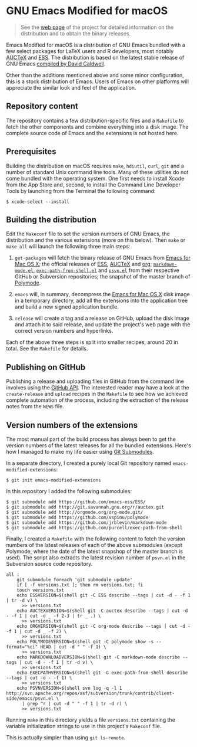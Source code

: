 # GNU Emacs Modified for macOS

> See the [web page](https://vigou3.github.io/emacs-modified-macos) of
> the project for detailed information on the distribution and
> to obtain the binary releases.

Emacs Modified for macOS is a distribution of GNU Emacs bundled with a
few select packages for LaTeX users and R developers, most notably
[AUCTeX](https://www.gnu.org/software/auctex/) and
[ESS](https://ess.r-project.org). The distribution is based on the
latest stable release of GNU Emacs
[compiled by David Caldwell](https://emacsformacosx.com).

Other than the additions mentioned above and some minor configuration,
this is a stock distribution of Emacs. Users of Emacs on other
platforms will appreciate the similar look and feel of the
application.

## Repository content

The repository contains a few distribution-specific files and a
`Makefile` to fetch the other components and combine everything into a
disk image. The complete source code of Emacs and the extensions is
not hosted here.

## Prerequisites

Building the distribution on macOS requires `make`, `hdiutil`, `curl`,
`git` and a number of standard Unix command line tools. Many of these
utilities do not come bundled with the operating system. One first
needs to install Xcode from the App Store and, second, to install the
Command Line Developer Tools by launching from the Terminal the
following command:

    $ xcode-select --install

## Building the distribution

Edit the `Makeconf` file to set the version numbers of GNU Emacs, the
distribution and the various extensions (more on this below). Then
`make` or `make all` will launch the following three main steps:

1. `get-packages` will fetch the binary release of GNU Emacs from
   [Emacs for Mac OS X](https://emacsformacosx.com); the official
   releases of [ESS](https://ess.r-project.org),
   [AUCTeX](https://www.gnu.org/software/auctex/) and
   [org](https://org-mode.org);
   [`markdown-mode.el`](https://github.com/jrblevin/markdown-mode),
   [`exec-path-from-shell.el`](https://github.com/purcell/exec-path-from-shell)
   and
   [`psvn.el`](http://svn.apache.org/repos/asf/subversion/trunk/contrib/client-side/emacs/)
   from their respective GitHub or Subversion repositories; the
   snapshot of the master branch of
   [Polymode](https://github.com/vspinu/polymode/).

2. `emacs` will, in summary, decompress the
   [Emacs for Mac OS X](https://emacsformacosx.com) disk image in a
   temporary directory, add all the extensions into the application
   tree and build a new signed application bundle. 
   
3. `release` will create a tag and a release on GitHub, upload the
   disk image and attach it to said release, and update the project's
   web page with the correct version numbers and hyperlinks.
   
Each of the above three steps is split into smaller recipes, around 20
in total. See the `Makefile` for details.

## Publishing on GitHub

Publishing a release and uploading files in GitHub from the command
line involves using the
[GitHub API](https://developer.github.com/v3/). The interested reader
may have a look at the `create-release` and `upload` recipes in the
`Makefile` to see how we achieved complete automation of the process,
including the extraction of the release notes from the `NEWS` file.

## Version numbers of the extensions

The most manual part of the build process has always been to get the
version numbers of the latest releases for all the bundled extensions.
Here's how I managed to make my life easier using
[Git Submodules](https://git-scm.com/book/en/v2/Git-Tools-Submodules).

In a separate directory, I created a purely local Git repository named
`emacs-modified-extensions`:

    $ git init emacs-modified-extensions
	
In this repository I added the following submodules:

    $ git submodule add https://github.com/emacs-ess/ESS/
    $ git submodule add http://git.savannah.gnu.org/r/auctex.git
    $ git submodule add http://orgmode.org/org-mode.git/
    $ git submodule add https://github.com/vspinu/polymode
    $ git submodule add https://github.com/jrblevin/markdown-mode
    $ git submodule add https://github.com/purcell/exec-path-from-shell

Finally, I created a `Makefile` with the following content to fetch
the version numbers of the latest releases of each of the above
submodules (except Polymode, where the date of the latest snapshop of
the master branch is used). The script also extracts the latest
revision number of `psvn.el` in the Subversion source code repository.

	all :
		git submodule foreach 'git submodule update'
		if [ -f versions.txt ]; then rm versions.txt; fi
		touch versions.txt
		echo ESSVERSION=$(shell git -C ESS describe --tags | cut -d - -f 1 | tr -d v) \
		  >> versions.txt
		echo AUCTEXVERSION=$(shell git -C auctex describe --tags | cut -d - -f 1 | cut -d _ -f 2-3 | tr _ .) \
		  >> versions.txt
		echo ORGVERSION=$(shell git -C org-mode describe --tags | cut -d - -f 1 | cut -d _ -f 2) \
		  >> versions.txt
		echo POLYMODEVERSION=$(shell git -C polymode show -s --format="%ci" HEAD | cut -d " " -f 1) \
		  >> versions.txt
		echo MARKDOWNLOADVERSION=$(shell git -C markdown-mode describe --tags | cut -d - -f 1 | tr -d v) \
		  >> versions.txt
		echo EXECPATHVERSION=$(shell git -C exec-path-from-shell describe --tags | cut -d - -f 1) \
		  >> versions.txt
		echo PSVNVERSION=$(shell svn log -q -l 1 http://svn.apache.org/repos/asf/subversion/trunk/contrib/client-side/emacs/psvn.el \
		  | grep ^r | cut -d " " -f 1 | tr -d r) \
		  >> versions.txt

Running `make` in this directory yields a file `versions.txt`
containing the variable initialization strings to use in this
project's `Makeconf` file.

This is actually simpler than using `git ls-remote`.

